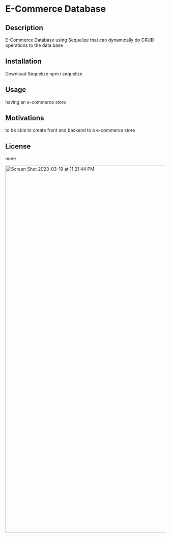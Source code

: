 # E-Commerce Database

## Description

E-Commerce Database using Sequelize that can dynamically do CRUD operations to the data base

## Installation

Download Sequelize npm i sequelize

## Usage

having an e-commerce store

## Motivations

to be able to create front and backend to a e-commerce store

## License

none

<img width="1152" alt="Screen Shot 2023-03-19 at 11 21 44 PM" src="https://user-images.githubusercontent.com/119153047/226262548-0de2494f-fdf8-43bc-a719-fc9f70098a26.png">
